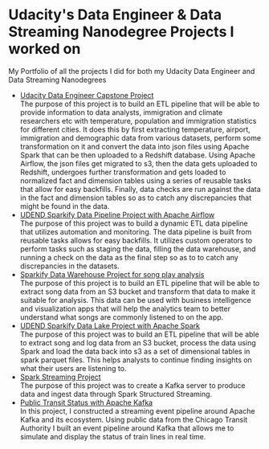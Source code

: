 # Udacity's Data Engineer & Data Streaming Nanodegree Projects I worked on
My Portfolio of all the projects I did for both my Udacity Data Engineer and Data Streaming Nanodegrees

- [Udacity Data Engineer Capstone Project](https://github.com/jonathankamau/udend-capstone-project) <br>
The purpose of this project is to build an ETL pipeline that will be able to provide information to data analysts, immigration and climate researchers etc with temperature, population and immigration statistics for different cities. It does this by first extracting temperature, airport, immigration and demographic data from various datasets, perform some transformation on it and convert the data into json files using Apache Spark that can be then uploaded to a Redshift database. Using Apache Airflow, the json files get migrated to s3, then the data gets uploaded to Redshift, undergoes further transformation and gets loaded to normalized fact and dimension tables using a series of reusable tasks that allow for easy backfills. Finally, data checks are run against the data in the fact and dimension tables so as to catch any discrepancies that might be found in the data.
- [UDEND Sparkify Data Pipeline Project with Apache Airflow](https://github.com/jonathankamau/udend-data-pipeline-project) <br>
The purpose of this project was to build a dynamic ETL data pipeline that utilizes automation and monitoring. The data pipeline is built from reusable tasks allows for easy backfills. It utilizes custom operators to perform tasks such as staging the data, filling the data warehouse, and running a check on the data as the final step so as to to catch any discrepancies in the datasets.
- [Sparkify Data Warehouse Project for song play analysis](https://github.com/jonathankamau/udend-data-warehouse-project) <br>
The purpose of this project is to build an ETL pipeline that will be able to extract song data from an S3 bucket and transform that data to make it suitable for analysis. This data can be used with business intelligence and visualization apps that will help the analytics team to better understand what songs are commonly listened to on the app.
- [UDEND Sparkify Data Lake Project with Apache Spark](https://github.com/jonathankamau/udacity-data-lake-project) <br>
The purpose of this project was to build an ETL pipeline that will be able to extract song and log data from an S3 bucket, process the data using Spark and load the data back into s3 as a set of dimensional tables in spark parquet files. This helps analysts to continue finding insights on what their users are listening to.
- [Spark Streaming Project](https://github.com/jonathankamau/udacity-spark-streaming-project) <br>
The purpose of this project was to create a Kafka server to produce data and ingest data through Spark Structured Streaming.
- [Public Transit Status with Apache Kafka](https://github.com/jonathankamau/public-transportation-project) <br>
In this project, I constructed a streaming event pipeline around Apache Kafka and its ecosystem. Using public data from the Chicago Transit Authority I built an event pipeline around Kafka that allows me to simulate and display the status of train lines in real time.
